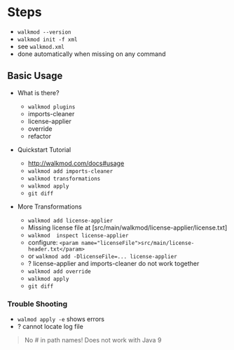 # Steps

* `walkmod --version`
* `walkmod init -f xml`
* see `walkmod.xml`
* done automatically when missing on any command

## Basic Usage 

* What is there?
  
    * `walkmod plugins`
    * imports-cleaner
    * license-applier
    * override
    * refactor

* Quickstart Tutorial
    * http://walkmod.com/docs#usage
    * `walkmod add imports-cleaner`
    * `walkmod transformations`
    * `walkmod apply`
    * `git diff`

* More Transformations
    * `walkmod add license-applier`
    * Missing license file at [src/main/walkmod/license-applier/license.txt]
    * `walkmod  inspect license-applier`
    * configure: `<param name="licenseFile">src/main/license-header.txt</param>`
    * or `walkmod add -DlicenseFile=... license-applier`
    * ? license-applier and imports-cleaner do not work together
    * `walkmod add override`
    * `walkmod apply`
    * `git diff`




### Trouble Shooting

* `walmod apply -e` shows errors 
* ? cannot locate log file

> No # in path names!
> Does not work with Java 9
